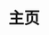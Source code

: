 ---
home: true
icon: home
title: 主页
heroImage: /logo.svg
heroText: 重塑构建与可复现部署
tagline: 函数式配置，灵活的构建，丰富的包仓库
actions:

- text: 快速入门 ➜
  link: /guide/GreenHand
  type: primary

- text: 文档
  link: /docs/

features:

- title: 声明式配置
  icon: fa-solid fa-square-check
  details: 声明式配置系统，方便配置管理和可重复性构建
  link: /guide/lang

- title: 依赖管理
  icon: fa-solid fa-cubes
  details: 纯函数式包管理，易于管理依赖和版本控制

- title: 更新与回滚
  icon: fa-solid fa-arrow-rotate-left
  details: 原子化升级和回滚，确保系统一致性和可靠性

- title: 安全稳定
  icon: fa-solid fa-shield
  details: 支持沙盒化和同时安装多个版本的软件包

---